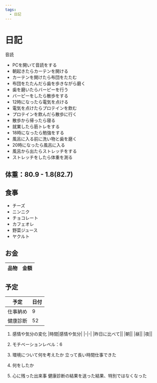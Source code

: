 ```yaml
---
tags:
  - 日記
---
```



# 日記

音読

* PCを開いて音読をする
* 朝起きたらカーテンを開ける
* カーテンを開けたら布団をたたむ
* 布団をたたんだら歯を歩きながら磨く
* 歯を磨いたらバーピーを行う
* バーピーをしたら散歩をする
* 12時になったら電気を点ける
* 電気を点けたらプロテインを飲む
* プロテインを飲んだら散歩に行く
* 散歩から帰ったら寝る
* 就業したら筋トレをする
* 18時になったら勉強をする
* 風呂に入る前に洗い物と歯を磨く
* 20時になったら風呂に入る
* 風呂から出たらストレッチをする
* ストレッチをしたら体重を測る

## 体重：80.9 - 1.8(82.7)

## 食事

* チーズ
* ニンニク
* チョコレート
* カフェオレ
* 野菜ジュース
* ヤクルト

## お金

|品物|金額|
| - | -: |

## 予定

|予定|日付|
|-|-|
|仕事納め|9|
|健康診断|52|

1. 感情や気分の変化
   |時間|感情や気分|
   |-|-|
   |昨日に比べて||
   |朝||
   |昼||
   |夜||

2. モチベーションレベル：6

3. 環境について何を考えたか
   立って長い時間仕事できた

4. 何をしたか
5. 心に残った出来事
   健康診断の結果を送った結果、特別ではなくなった
